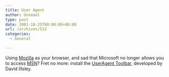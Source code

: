 ```yaml
---
title: User Agent
author: Unxmaal
type: post
date: 2001-10-25T00:00:00+00:00
url: /archives/512
categories:
  - General

---
```

Using [Mozilla][1] as your browser, and sad that Microsoft no longer allows you to access [MSN][2]? Fret no more: install the [UserAgent Toolbar][3], developed by David Illsley.

 [1]: http://www.mozilla.org
 [2]: http://www.msn.com
 [3]: http://www.illsley.org/useragent.shtml